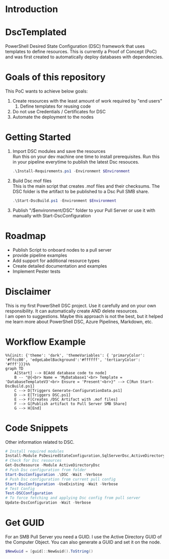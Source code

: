 # Introduction 
# DscTemplated
PowerShell Desired State Configuration (DSC) framework that uses templates to define resources. This is currently a Proof of Concept (PoC) and was first created to automatically deploy databases with dependencies.

# Goals of this repository
This PoC wants to achieve below goals:
1. Create resources with the least amount of work required by "end users"
    1. Define templates for reusing code
2. Do not use Credentials / Certificates for DSC
3. Automate the deployment to the nodes

# Getting Started
1.  Import DSC modules and save the resources \
    Run this on your dev machine one time to install prerequisites. Run this in your pipeline everytime to publish the latest Dsc resouces.
    ```powershell
    .\Install-Requirements.ps1 -Environment $Environment
    ```
2. Build Dsc mof files \
    This is the main script that creates .mof files and their checksums. The DSC folder is the artifact to be published to a Dsc Pull SMB share.
    ```powershell
    .\Start-DscBuild.ps1 -Environment $Environment
    ```
3. Publish "/$environment/DSC" folder to your Pull Server or use it with manually with Start-DscConfiguration

# Roadmap
- Publish Script to onboard nodes to a pull server
- provide pipeline examples
- Add support for additional resource types
- Create detailed documentation and examples
- Implement Pester tests

# Disclaimer
This is my first PowerShell DSC project. Use it carefully and on your own responsibility. It can automatically create AND delete resources. \
I am open to suggestions. Maybe this approach is not the best, but it helped me learn more about PowerShell DSC, Azure Pipelines, Markdown, etc.

# Workflow Example
```mermaid
%%{init: {'theme': 'dark', 'themeVariables': { 'primaryColor': '#ffcc00', 'edgeLabelBackground':'#ffffff', 'tertiaryColor': '#fff'}}}%%
graph TD
    A[Start] --> B[Add database code to node]
    B -- "@{<br> Name = 'MyDatabase1'<br> Template = 'DatabaseTemplateV3'<br> Ensure = 'Present'<br>}" --> C[Run Start-DscBuild.ps1]
    C --> D[Triggers Generate-ConfigurationData.ps1]
    D --> E[Triggers DSC.ps1]
    E --> F[Creates /DSC Artifact with .mof files]
    F --> G[Publish artifact to Pull Server SMB Share]
    G --> H[End]
```

# Code Snippets
Other information related to DSC.

```Powershell
# Install required modules
Install-Module PsDesiredStateConfiguration,SqlServerDsc,ActiveDirectoryDsc,DnsServerDsc -Repository PSGallery
# Check for Dsc resources
Get-DscResource -Module ActiveDirectoryDsc
# Push Dsc configuration from folder
Start-DscConfiguration .\DSC -Wait -Verbose
# Push Dsc configuration from current pull config
Start-DscConfiguration -UseExisting -Wait -Verbose
# Test Config
Test-DSCConfiguration
# To force fetching and applying Dsc config from pull server
Update-DscConfiguration -Wait -Verbose
```
# Get GUID
For an SMB Pull Server you need a GUID. I use the Active Directory GUID of the Computer Object. You can also generate a GUID and set it on the node.

```Powershell
$NewGuid = [guid]::NewGuid().ToString()
```
